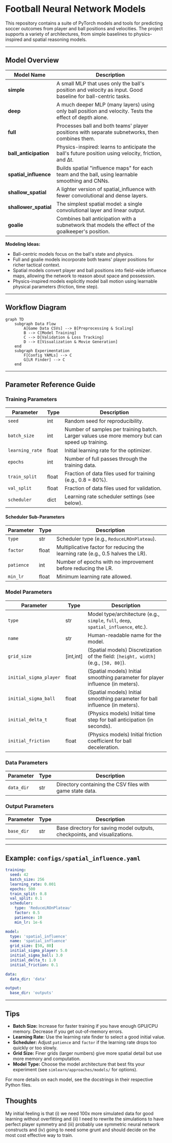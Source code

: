 # Football Neural Network Models

This repository contains a suite of PyTorch models and tools for predicting soccer outcomes from player and ball positions and velocities. The project supports a variety of architectures, from simple baselines to physics-inspired and spatial reasoning models.

---

## Model Overview

| Model Name           | Description                                                                                                 |
|----------------------|-------------------------------------------------------------------------------------------------------------|
| **simple**           | A small MLP that uses only the ball's position and velocity as input. Good baseline for ball-centric tasks. |
| **deep**             | A much deeper MLP (many layers) using only ball position and velocity. Tests the effect of depth alone.     |
| **full**             | Processes ball and both teams' player positions with separate subnetworks, then combines them.              |
| **ball_anticipation**| Physics-inspired: learns to anticipate the ball's future position using velocity, friction, and Δt.         |
| **spatial_influence**| Builds spatial "influence maps" for each team and the ball, using learnable smoothing and CNNs.             |
| **shallow_spatial**  | A lighter version of spatial_influence with fewer convolutional and dense layers.                           |
| **shallower_spatial**| The simplest spatial model: a single convolutional layer and linear output.                                 |
| **goalie**           | Combines ball anticipation with a subnetwork that models the effect of the goalkeeper's position.           |

**Modeling Ideas:**
- Ball-centric models focus on the ball's state and physics.
- Full and goalie models incorporate both teams' player positions for richer tactical context.
- Spatial models convert player and ball positions into field-wide influence maps, allowing the network to reason about space and possession.
- Physics-inspired models explicitly model ball motion using learnable physical parameters (friction, time step).

---

## Workflow Diagram

```mermaid
graph TD
    subgraph Data Flow
        A[Game Data CSVs] --> B[Preprocessing & Scaling]
        B --> C[Model Training]
        C --> D[Validation & Loss Tracking]
        D --> E[Visualization & Movie Generation]
    end
    subgraph Experimentation
        F[Config YAMLs] --> C
        G[LR Finder] --> C
    end
```

---

## Parameter Reference Guide

### Training Parameters

| Parameter         | Type    | Description                                                                                 |
|-------------------|---------|---------------------------------------------------------------------------------------------|
| `seed`            | int     | Random seed for reproducibility.                                                            |
| `batch_size`      | int     | Number of samples per training batch. Larger values use more memory but can speed up training.|
| `learning_rate`   | float   | Initial learning rate for the optimizer.                                                    |
| `epochs`          | int     | Number of full passes through the training data.                                            |
| `train_split`     | float   | Fraction of data files used for training (e.g., 0.8 = 80%).                                |
| `val_split`       | float   | Fraction of data files used for validation.                                                 |
| `scheduler`       | dict    | Learning rate scheduler settings (see below).                                               |

#### Scheduler Sub-Parameters

| Parameter   | Type    | Description                                                                                      |
|-------------|---------|--------------------------------------------------------------------------------------------------|
| `type`      | str     | Scheduler type (e.g., `ReduceLROnPlateau`).                                                     |
| `factor`    | float   | Multiplicative factor for reducing the learning rate (e.g., 0.5 halves the LR).                 |
| `patience`  | int     | Number of epochs with no improvement before reducing the LR.                                     |
| `min_lr`    | float   | Minimum learning rate allowed.                                                                  |

### Model Parameters

| Parameter             | Type    | Description                                                                                 |
|-----------------------|---------|---------------------------------------------------------------------------------------------|
| `type`                | str     | Model type/architecture (e.g., `simple`, `full`, `deep`, `spatial_influence`, etc.).        |
| `name`                | str     | Human-readable name for the model.                                                          |
| `grid_size`           | [int,int]| (Spatial models) Discretization of the field: `[height, width]` (e.g., `[50, 80]`).         |
| `initial_sigma_player`| float   | (Spatial models) Initial smoothing parameter for player influence (in meters).               |
| `initial_sigma_ball`  | float   | (Spatial models) Initial smoothing parameter for ball influence (in meters).                 |
| `initial_delta_t`     | float   | (Physics models) Initial time step for ball anticipation (in seconds).                       |
| `initial_friction`    | float   | (Physics models) Initial friction coefficient for ball deceleration.                         |

### Data Parameters

| Parameter     | Type    | Description                                                                                     |
|---------------|---------|-------------------------------------------------------------------------------------------------|
| `data_dir`    | str     | Directory containing the CSV files with game state data.                                        |

### Output Parameters

| Parameter     | Type    | Description                                                                                     |
|---------------|---------|-------------------------------------------------------------------------------------------------|
| `base_dir`    | str     | Base directory for saving model outputs, checkpoints, and visualizations.                       |

---

## Example: `configs/spatial_influence.yaml`

```yaml
training:
  seed: 42
  batch_size: 256
  learning_rate: 0.001
  epochs: 500
  train_split: 0.8
  val_split: 0.1
  scheduler:
    type: 'ReduceLROnPlateau'
    factor: 0.5
    patience: 10
    min_lr: 1e-6

model:
  type: 'spatial_influence'
  name: 'spatial_influence'
  grid_size: [50, 80]
  initial_sigma_player: 5.0
  initial_sigma_ball: 3.0
  initial_delta_t: 1.0
  initial_friction: 0.1

data:
  data_dir: 'data'

output:
  base_dir: 'outputs'
```

---

## Tips

- **Batch Size:** Increase for faster training if you have enough GPU/CPU memory. Decrease if you get out-of-memory errors.
- **Learning Rate:** Use the learning rate finder to select a good initial value.
- **Scheduler:** Adjust `patience` and `factor` if the learning rate drops too quickly or too slowly.
- **Grid Size:** Finer grids (larger numbers) give more spatial detail but use more memory and computation.
- **Model Type:** Choose the model architecture that best fits your experiment (see `simlearn/approaches/models/` for options).

For more details on each model, see the docstrings in their respective Python files.


## Thoughts

My initial feeling is that (i) we need 100x more simulated data for good learning without overfitting and (ii) I need to rewrite the simulations to have perfect player symmetry and (iii) probably use symmetric neural network constructs and (iv) going to need some grunt and should decide on the most cost effective way to train.
